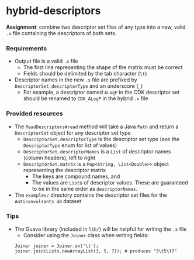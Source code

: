 # hybrid-descriptors
**Assignment**: combine two descriptor set files of any type into a new, valid `.x` file containing the descriptors of both sets.

### Requirements
- Output file is a valid `.x` file
    - The first line representing the shape of the matrix must be correct
    - Fields should be delimited by the tab character (`\t`)
- Descriptor names in the new `.x` file are prefixed by `DescriptorSet.descriptorType` and an underscore (`_`)
    - For example, a descriptor named `ALogP` in the CDK descriptor set should be renamed to `CDK_ALogP` in the hybrid `.x` file

### Provided resources
- The `ReadDescriptors#read` method will take a Java `Path` and return a `DescriptorSet` object for any descriptor set type
    - `DescriptorSet.descriptorType` is the descriptor set type (see the `DescriptorType` enum for list of values)
    - `DescriptorSet.descriptorNames` is a `List` of descriptor names (column headers), left to right
    - `DescriptorSet.matrix` is a `Map<String, List<Double>>` object representing the descriptor matrix
        - The keys are compound names, and
        - The values are `List`s of descriptor values. These are guaranteed to be in the same order as `descriptorNames`.
- The `examples/` directory contains the descriptor set files for the `Anticonvulsants 48` dataset

### Tips
- The Guava library (included in `lib/`) will be helpful for writing the `.x` file
    - Consider using the `Joiner` class when writing fields:
    ```
    Joiner joiner = Joiner.on('\t');
    joiner.join(Lists.newArrayList(3, 5, 7)); # produces "3\t5\t7"
    ```
